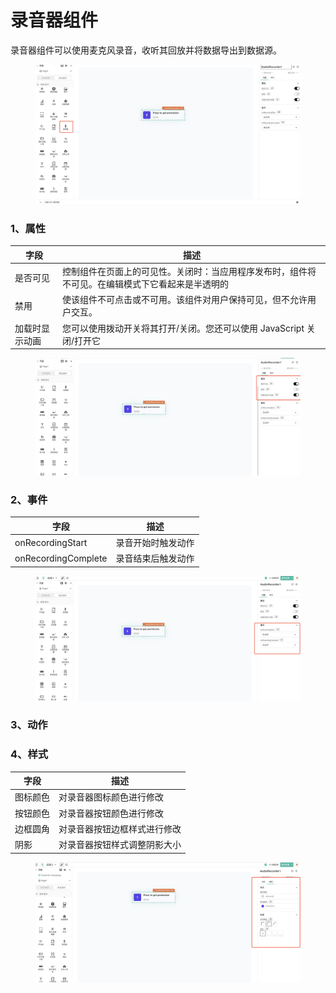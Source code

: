 # 录音器组件

录音器组件可以使用麦克风录音，收听其回放并将数据导出到数据源。

<figure><img src="../../.gitbook/assets/image (81).png" alt=""><figcaption></figcaption></figure>

### 1、属性

| 字段      | 描述                                               |
| ------- | ------------------------------------------------ |
| 是否可见    | 控制组件在页面上的可见性。关闭时：当应用程序发布时，组件将不可见。在编辑模式下它看起来是半透明的 |
| 禁用      | 使该组件不可点击或不可用。该组件对用户保持可见，但不允许用户交互。                |
| 加载时显示动画 | 您可以使用拨动开关将其打开/关闭。您还可以使用 JavaScript 关闭/打开它        |

<figure><img src="../../.gitbook/assets/image (69).png" alt=""><figcaption></figcaption></figure>

### 2、事件

| 字段                  | 描述        |
| ------------------- | --------- |
| onRecordingStart    | 录音开始时触发动作 |
| onRecordingComplete | 录音结束后触发动作 |

<figure><img src="../../.gitbook/assets/image (47) (1).png" alt=""><figcaption></figcaption></figure>

### 3、动作





### 4、样式

| 字段   | 描述             |
| ---- | -------------- |
| 图标颜色 | 对录音器图标颜色进行修改   |
| 按钮颜色 | 对录音器按钮颜色进行修改   |
| 边框圆角 | 对录音器按钮边框样式进行修改 |
| 阴影   | 对录音器按钮样式调整阴影大小 |

<figure><img src="../../.gitbook/assets/image (85).png" alt=""><figcaption></figcaption></figure>


